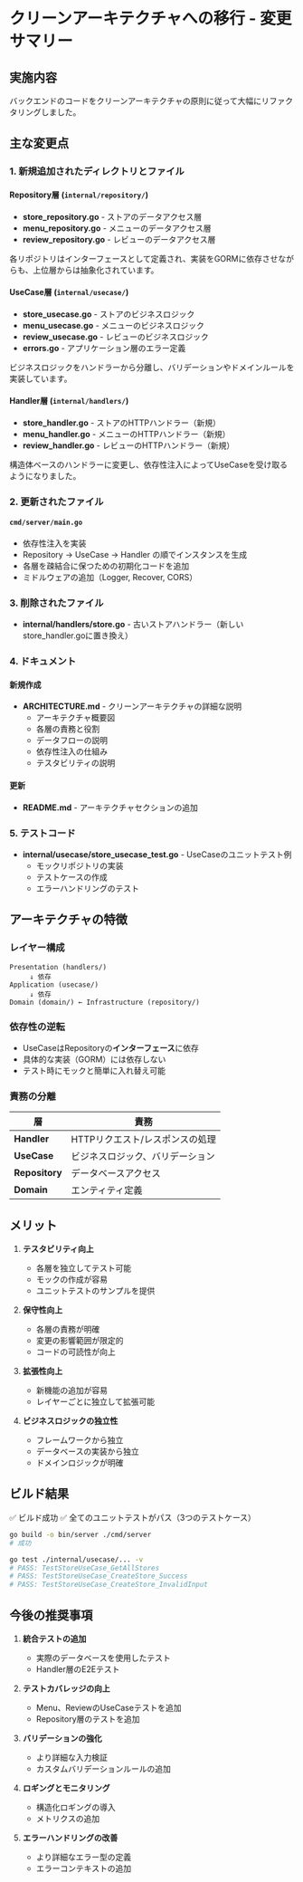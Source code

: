 # クリーンアーキテクチャへの移行 - 変更サマリー

## 実施内容

バックエンドのコードをクリーンアーキテクチャの原則に従って大幅にリファクタリングしました。

## 主な変更点

### 1. 新規追加されたディレクトリとファイル

#### Repository層 (`internal/repository/`)

- **store_repository.go** - ストアのデータアクセス層
- **menu_repository.go** - メニューのデータアクセス層
- **review_repository.go** - レビューのデータアクセス層

各リポジトリはインターフェースとして定義され、実装をGORMに依存させながらも、上位層からは抽象化されています。

#### UseCase層 (`internal/usecase/`)

- **store_usecase.go** - ストアのビジネスロジック
- **menu_usecase.go** - メニューのビジネスロジック
- **review_usecase.go** - レビューのビジネスロジック
- **errors.go** - アプリケーション層のエラー定義

ビジネスロジックをハンドラーから分離し、バリデーションやドメインルールを実装しています。

#### Handler層 (`internal/handlers/`)

- **store_handler.go** - ストアのHTTPハンドラー（新規）
- **menu_handler.go** - メニューのHTTPハンドラー（新規）
- **review_handler.go** - レビューのHTTPハンドラー（新規）

構造体ベースのハンドラーに変更し、依存性注入によってUseCaseを受け取るようになりました。

### 2. 更新されたファイル

#### `cmd/server/main.go`

- 依存性注入を実装
- Repository → UseCase → Handler の順でインスタンスを生成
- 各層を疎結合に保つための初期化コードを追加
- ミドルウェアの追加（Logger, Recover, CORS）

### 3. 削除されたファイル

- **internal/handlers/store.go** - 古いストアハンドラー（新しいstore_handler.goに置き換え）

### 4. ドキュメント

#### 新規作成

- **ARCHITECTURE.md** - クリーンアーキテクチャの詳細な説明
  - アーキテクチャ概要図
  - 各層の責務と役割
  - データフローの説明
  - 依存性注入の仕組み
  - テスタビリティの説明

#### 更新

- **README.md** - アーキテクチャセクションの追加

### 5. テストコード

- **internal/usecase/store_usecase_test.go** - UseCaseのユニットテスト例
  - モックリポジトリの実装
  - テストケースの作成
  - エラーハンドリングのテスト

## アーキテクチャの特徴

### レイヤー構成

```
Presentation (handlers/)
     ↓ 依存
Application (usecase/)
     ↓ 依存
Domain (domain/) ← Infrastructure (repository/)
```

### 依存性の逆転

- UseCaseはRepositoryの**インターフェース**に依存
- 具体的な実装（GORM）には依存しない
- テスト時にモックと簡単に入れ替え可能

### 責務の分離

| 層             | 責務                             |
| -------------- | -------------------------------- |
| **Handler**    | HTTPリクエスト/レスポンスの処理  |
| **UseCase**    | ビジネスロジック、バリデーション |
| **Repository** | データベースアクセス             |
| **Domain**     | エンティティ定義                 |

## メリット

1. **テスタビリティ向上**
   - 各層を独立してテスト可能
   - モックの作成が容易
   - ユニットテストのサンプルを提供

2. **保守性向上**
   - 各層の責務が明確
   - 変更の影響範囲が限定的
   - コードの可読性が向上

3. **拡張性向上**
   - 新機能の追加が容易
   - レイヤーごとに独立して拡張可能

4. **ビジネスロジックの独立性**
   - フレームワークから独立
   - データベースの実装から独立
   - ドメインロジックが明確

## ビルド結果

✅ ビルド成功
✅ 全てのユニットテストがパス（3つのテストケース）

```bash
go build -o bin/server ./cmd/server
# 成功

go test ./internal/usecase/... -v
# PASS: TestStoreUseCase_GetAllStores
# PASS: TestStoreUseCase_CreateStore_Success
# PASS: TestStoreUseCase_CreateStore_InvalidInput
```

## 今後の推奨事項

1. **統合テストの追加**
   - 実際のデータベースを使用したテスト
   - Handler層のE2Eテスト

2. **テストカバレッジの向上**
   - Menu、ReviewのUseCaseテストを追加
   - Repository層のテストを追加

3. **バリデーションの強化**
   - より詳細な入力検証
   - カスタムバリデーションルールの追加

4. **ロギングとモニタリング**
   - 構造化ロギングの導入
   - メトリクスの追加

5. **エラーハンドリングの改善**
   - より詳細なエラー型の定義
   - エラーコンテキストの追加
